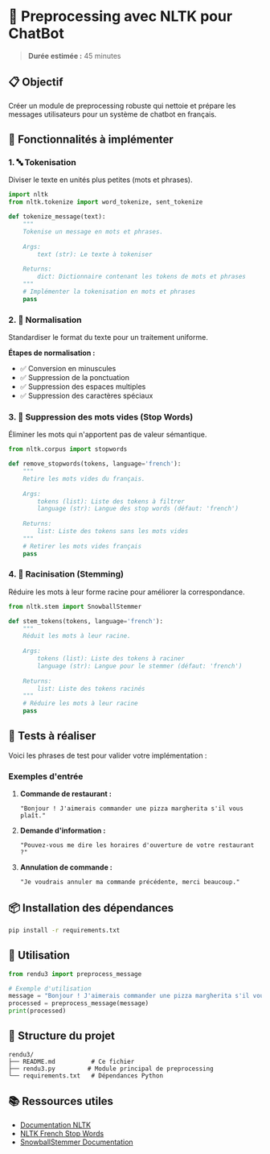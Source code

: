 # 🤖 Preprocessing avec NLTK pour ChatBot

> **Durée estimée :** 45 minutes

## 📋 Objectif

Créer un module de preprocessing robuste qui nettoie et prépare les messages utilisateurs pour un système de chatbot en français.

## 🚀 Fonctionnalités à implémenter

### 1. 🔤 Tokenisation

Diviser le texte en unités plus petites (mots et phrases).

```python
import nltk
from nltk.tokenize import word_tokenize, sent_tokenize

def tokenize_message(text):
    """
    Tokenise un message en mots et phrases.
    
    Args:
        text (str): Le texte à tokeniser
        
    Returns:
        dict: Dictionnaire contenant les tokens de mots et phrases
    """
    # Implémenter la tokenisation en mots et phrases
    pass
```

### 2. 🔄 Normalisation

Standardiser le format du texte pour un traitement uniforme.

**Étapes de normalisation :**

- ✅ Conversion en minuscules
- ✅ Suppression de la ponctuation
- ✅ Suppression des espaces multiples
- ✅ Suppression des caractères spéciaux

### 3. 🚫 Suppression des mots vides (Stop Words)

Éliminer les mots qui n'apportent pas de valeur sémantique.

```python
from nltk.corpus import stopwords

def remove_stopwords(tokens, language='french'):
    """
    Retire les mots vides du français.
    
    Args:
        tokens (list): Liste des tokens à filtrer
        language (str): Langue des stop words (défaut: 'french')
        
    Returns:
        list: Liste des tokens sans les mots vides
    """
    # Retirer les mots vides français
    pass
```

### 4. 🌱 Racinisation (Stemming)

Réduire les mots à leur forme racine pour améliorer la correspondance.

```python
from nltk.stem import SnowballStemmer

def stem_tokens(tokens, language='french'):
    """
    Réduit les mots à leur racine.
    
    Args:
        tokens (list): Liste des tokens à raciner
        language (str): Langue pour le stemmer (défaut: 'french')
        
    Returns:
        list: Liste des tokens racinés
    """
    # Réduire les mots à leur racine
    pass
```

## 🧪 Tests à réaliser

Voici les phrases de test pour valider votre implémentation :

### Exemples d'entrée

1. **Commande de restaurant :**

   ```text
   "Bonjour ! J'aimerais commander une pizza margherita s'il vous plaît."
   ```

2. **Demande d'information :**

   ```text
   "Pouvez-vous me dire les horaires d'ouverture de votre restaurant ?"
   ```

3. **Annulation de commande :**

   ```text
   "Je voudrais annuler ma commande précédente, merci beaucoup."
   ```

## 📦 Installation des dépendances

```bash
pip install -r requirements.txt
```

## 🔧 Utilisation

```python
from rendu3 import preprocess_message

# Exemple d'utilisation
message = "Bonjour ! J'aimerais commander une pizza margherita s'il vous plaît."
processed = preprocess_message(message)
print(processed)
```

## 📁 Structure du projet

```text
rendu3/
├── README.md          # Ce fichier
├── rendu3.py         # Module principal de preprocessing
└── requirements.txt   # Dépendances Python
```

## 📚 Ressources utiles

- [Documentation NLTK](https://www.nltk.org/)
- [NLTK French Stop Words](https://www.nltk.org/book/ch02.html)
- [SnowballStemmer Documentation](https://www.nltk.org/api/nltk.stem.html)

